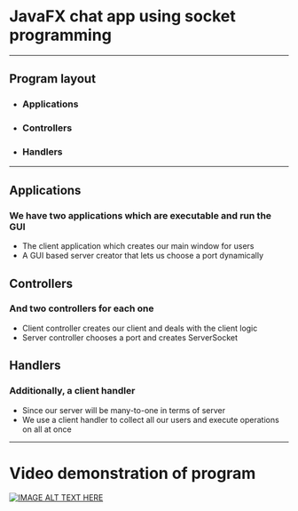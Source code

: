 # JavaFX chat app using socket programming

---
## Program layout
* ### Applications
* ### Controllers
* ### Handlers
---
## Applications

### We have two applications which are executable and run the GUI
* The client application which creates our main window for users
* A GUI based server creator that lets us choose a port dynamically

## Controllers
### And two controllers for each one
* Client controller creates our client and deals with the client logic
* Server controller chooses a port and creates ServerSocket

## Handlers
### Additionally, a client handler
* Since our server will be many-to-one in terms of server
* We use a client handler to collect all our users and execute operations on all at once

---
# Video demonstration of program
[![IMAGE ALT TEXT HERE](https://img.youtube.com/vi/YOUTUBE_VIDEO_ID_HERE/0.jpg)](https://www.youtube.com/watch?v=YOUTUBE_VIDEO_ID_HERE)
